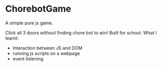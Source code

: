 # ChorebotGame
A simple pure js game.

Click all 3 doors without finding chore bot to win!
Built for school.
What I learnt:
- Interaction between JS and DOM
- running js scripts on a webpage
- event listening
